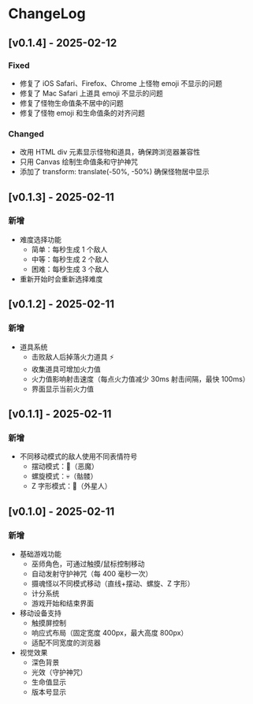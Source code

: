 # ChangeLog

## [v0.1.4] - 2025-02-12

### Fixed
- 修复了 iOS Safari、Firefox、Chrome 上怪物 emoji 不显示的问题
- 修复了 Mac Safari 上道具 emoji 不显示的问题
- 修复了怪物生命值条不居中的问题
- 修复了怪物 emoji 和生命值条的对齐问题

### Changed
- 改用 HTML div 元素显示怪物和道具，确保跨浏览器兼容性
- 只用 Canvas 绘制生命值条和守护神咒
- 添加了 transform: translate(-50%, -50%) 确保怪物居中显示

## [v0.1.3] - 2025-02-11

### 新增
- 难度选择功能
  - 简单：每秒生成 1 个敌人
  - 中等：每秒生成 2 个敌人
  - 困难：每秒生成 3 个敌人
- 重新开始时会重新选择难度

## [v0.1.2] - 2025-02-11

### 新增
- 道具系统
  - 击败敌人后掉落火力道具 ⚡
  - 收集道具可增加火力值
  - 火力值影响射击速度（每点火力值减少 30ms 射击间隔，最快 100ms）
  - 界面显示当前火力值

## [v0.1.1] - 2025-02-11

### 新增
- 不同移动模式的敌人使用不同表情符号
  - 摆动模式：👿（恶魔）
  - 螺旋模式：💀（骷髅）
  - Z 字形模式：👾（外星人）

## [v0.1.0] - 2025-02-11

### 新增
- 基础游戏功能
  - 巫师角色，可通过触摸/鼠标控制移动
  - 自动发射守护神咒（每 400 毫秒一次）
  - 摄魂怪以不同模式移动（直线+摆动、螺旋、Z 字形）
  - 计分系统
  - 游戏开始和结束界面
- 移动设备支持
  - 触摸屏控制
  - 响应式布局（固定宽度 400px，最大高度 800px）
  - 适配不同宽度的浏览器
- 视觉效果
  - 深色背景
  - 光效（守护神咒）
  - 生命值显示
  - 版本号显示
